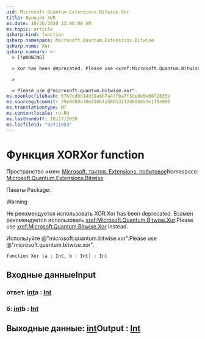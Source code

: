 ```yaml
---
uid: Microsoft.Quantum.Extensions.Bitwise.Xor
title: Функция XOR
ms.date: 10/26/2020 12:00:00 AM
ms.topic: article
qsharp.kind: function
qsharp.namespace: Microsoft.Quantum.Extensions.Bitwise
qsharp.name: Xor
qsharp.summary: >-
  > [!WARNING]

  > Xor has been deprecated. Please use <xref:Microsoft.Quantum.Bitwise.Xor> instead.

  >

  > Please use @"microsoft.quantum.bitwise.xor".
ms.openlocfilehash: 67b7cdbd14d38a8b7a47fba7f3de8e9e68f2635e
ms.sourcegitcommit: 29e0d88a30e4166fa580132124b0eb57e1f0e986
ms.translationtype: MT
ms.contentlocale: ru-RU
ms.lasthandoff: 10/27/2020
ms.locfileid: "92711953"
---
```

# <a name="xor-function"></a><span data-ttu-id="adc72-102">Функция XOR</span><span class="sxs-lookup"><span data-stu-id="adc72-102">Xor function</span></span>

<span data-ttu-id="adc72-103">Пространство имен: [Microsoft. тактов. Extensions. побитовое](xref:Microsoft.Quantum.Extensions.Bitwise)</span><span class="sxs-lookup"><span data-stu-id="adc72-103">Namespace: [Microsoft.Quantum.Extensions.Bitwise](xref:Microsoft.Quantum.Extensions.Bitwise)</span></span>

<span data-ttu-id="adc72-104">Пакеты [](https://nuget.org/packages/)</span><span class="sxs-lookup"><span data-stu-id="adc72-104">Package: [](https://nuget.org/packages/)</span></span>


> [!WARNING]
> <span data-ttu-id="adc72-105">Не рекомендуется использовать XOR.</span><span class="sxs-lookup"><span data-stu-id="adc72-105">Xor has been deprecated.</span></span> <span data-ttu-id="adc72-106">Взамен рекомендуется использовать <xref:Microsoft.Quantum.Bitwise.Xor>.</span><span class="sxs-lookup"><span data-stu-id="adc72-106">Please use <xref:Microsoft.Quantum.Bitwise.Xor> instead.</span></span>
>
> <span data-ttu-id="adc72-107">Используйте @"microsoft.quantum.bitwise.xor".</span><span class="sxs-lookup"><span data-stu-id="adc72-107">Please use @"microsoft.quantum.bitwise.xor".</span></span>



```qsharp
function Xor (a : Int, b : Int) : Int
```


## <a name="input"></a><span data-ttu-id="adc72-108">Входные данные</span><span class="sxs-lookup"><span data-stu-id="adc72-108">Input</span></span>

### <a name="a--int"></a><span data-ttu-id="adc72-109">ответ. [int](xref:microsoft.quantum.lang-ref.int)</span><span class="sxs-lookup"><span data-stu-id="adc72-109">a : [Int](xref:microsoft.quantum.lang-ref.int)</span></span>




### <a name="b--int"></a><span data-ttu-id="adc72-110">б: [int](xref:microsoft.quantum.lang-ref.int)</span><span class="sxs-lookup"><span data-stu-id="adc72-110">b : [Int](xref:microsoft.quantum.lang-ref.int)</span></span>





## <a name="output--int"></a><span data-ttu-id="adc72-111">Выходные данные: [int](xref:microsoft.quantum.lang-ref.int)</span><span class="sxs-lookup"><span data-stu-id="adc72-111">Output : [Int](xref:microsoft.quantum.lang-ref.int)</span></span>

